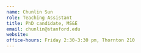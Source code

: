 ```yaml
---
name: Chunlin Sun
role: Teaching Assistant
title: PhD candidate, MS&E
email: chunlin@stanford.edu
website: 
office-hours: Friday 2:30-3:30 pm, Thornton 210
---
```


